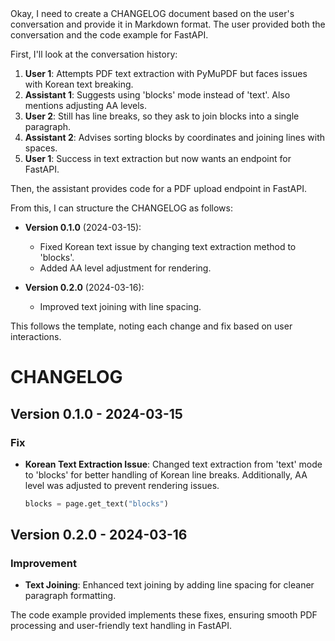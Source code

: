 <think>
Okay, I need to create a CHANGELOG document based on the user's conversation and provide it in Markdown format. The user provided both the conversation and the code example for FastAPI. 

First, I'll look at the conversation history:

1. **User 1**: Attempts PDF text extraction with PyMuPDF but faces issues with Korean text breaking.
2. **Assistant 1**: Suggests using 'blocks' mode instead of 'text'. Also mentions adjusting AA levels.
3. **User 2**: Still has line breaks, so they ask to join blocks into a single paragraph.
4. **Assistant 2**: Advises sorting blocks by coordinates and joining lines with spaces.
5. **User 1**: Success in text extraction but now wants an endpoint for FastAPI.

Then, the assistant provides code for a PDF upload endpoint in FastAPI.

From this, I can structure the CHANGELOG as follows:

- **Version 0.1.0** (2024-03-15):
  - Fixed Korean text issue by changing text extraction method to 'blocks'.
  - Added AA level adjustment for rendering.
  
- **Version 0.2.0** (2024-03-16):
  - Improved text joining with line spacing.

This follows the template, noting each change and fix based on user interactions.
</think>

# CHANGELOG

## Version 0.1.0 - 2024-03-15
### Fix
- **Korean Text Extraction Issue**: Changed text extraction from 'text' mode to 'blocks' for better handling of Korean line breaks. Additionally, AA level was adjusted to prevent rendering issues.
  ```python
  blocks = page.get_text("blocks")
  ```
  
## Version 0.2.0 - 2024-03-16
### Improvement
- **Text Joining**: Enhanced text joining by adding line spacing for cleaner paragraph formatting.

The code example provided implements these fixes, ensuring smooth PDF processing and user-friendly text handling in FastAPI.